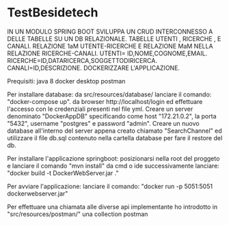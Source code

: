 # TestBesidetech
IN UN MODULO SPRING BOOT SVILUPPA UN CRUD INTERCONNESSO A DELLE TABELLE SU UN DB RELAZIONALE. TABELLE UTENTI , RICERCHE , E CANALI. RELAZIONE 1aM UTENTE-RICERCHE E RELAZIONE MaM NELLA RELAZIONE RICERCHE-CANALI. UTENTI= ID,NOME,COGNOME,EMAIL. RICERCHE=ID,DATARICERCA,SOGGETTODIRICERCA. CANALI=ID,DESCRIZIONE. DOCKERIZZARE L'APPLICAZIONE.

Prequisiti:
java 8
docker desktop
postman

Per installare database:
da src/resources/database/ lanciare il comando: "docker-compose up".
da browser http://localhost/login ed effettuare l'accesso con le credenziali presenti nel file yml.
Creare un server denominato "DockerAppDB" specificando come host "172.21.0.2", la porta "5432", username "postgres" e password "admin".
Creare un nuovo database all'interno del server appena creato chiamato "SearchChannel" ed utilizzare il file db.sql contenuto nella cartella database per fare il restore del db.

Per installare l'applicazione springboot:
posizionarsi nella root del proggeto e lanciare il comando "mvn install" da cmd o ide
successivamente lanciare: "docker build -t DockerWebServer.jar ."

Per avviare l'applicazione:
lanciare il comando: "docker run -p 5051:5051 dockerwebserver.jar"

Per effettuare una chiamata alle diverse api implementante ho introdotto in "src/resources/postman/" una collection postman



